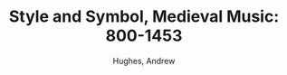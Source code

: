 ---
title: "Style and Symbol, Medieval Music: 800-1453"
author: Hughes, Andrew
volume: LI
price: 90
isbn10: 0-931902-61-4
isbn13: 978-0-931902-61-1
publisher: IMM
place: Ottawa
year: 1989
pages: xxxi + 587
---